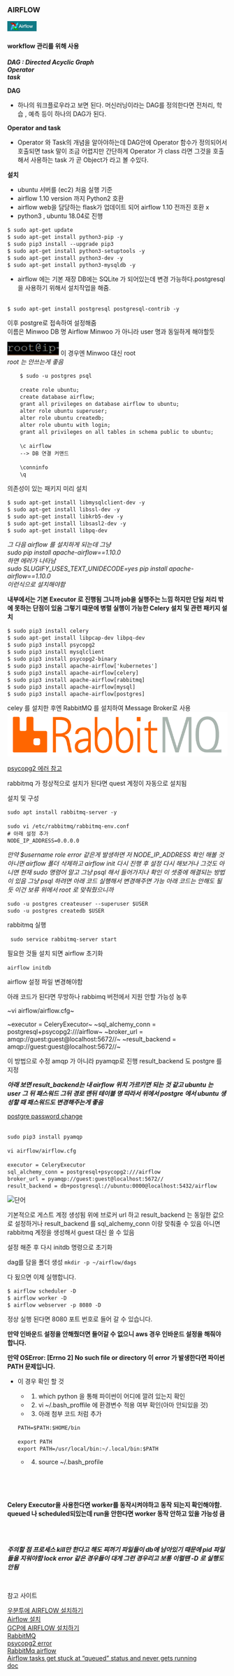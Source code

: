 

### AIRFLOW
![](./img/airflow.png)

#### workflow 관리를 위해 사용 

***DAG : Directed Acyclic Graph <br>
Operator<br>
task***

**DAG**
- 하나의 워크플로우라고 보면 된다. 머신러닝이라는 DAG를 정의한다면
전처리, 학습 , 예측 등이 하나의 DAG가 된다. 

**Operator and task**
- Operator 와 Task의 개념을 알아야하는데 DAG안에 
Operator 함수가 정의되어서 호출되면 task 말이 조금 어렵지만 간단하게 Operator 가 class 라면 그것을 호출해서 사용하는 task 가 곧 Object가 라고 볼 수있다.


**설치**
- ubuntu 서버를 (ec2) 처음 실행 기준 
- airflow 1.10 version 까지 Python2 호환 
- airflow web을 담당하는 flask가 업데이트 되어 airflow 1.10 전까진 호환 x 
- python3 , ubuntu 18.04로 진행 


~~~ 
$ sudo apt-get update
$ sudo apt-get install python3-pip -y
$ sudo pip3 install --upgrade pip3
$ sudo apt-get install python3-setuptools -y
$ sudo apt-get install python3-dev -y
$ sudo apt-get install python3-mysqldb -y
~~~


- airflow 에는 기본 재장 DB에는 SQLite 가 되어있는데 변경 가능하다.postgresql 을 사용하기 위해서 설치작업을 해줌.

~~~

$ sudo apt-get install postgresql postgresql-contrib -y

~~~


이후 postgre로 접속하여 설정해줌 <br>
이름은 Minwoo  DB 명 Airflow 
Minwoo 가 아니라 user 명과 동일하게 해야할듯 

![](./img/root.png) 이 경우엔 Minwoo 대신 root <br>
*root 는 안쓰는게 좋음*

~~~   
    $ sudo -u postgres psql
    
    create role ubuntu;
    create database airflow;
    grant all privileges on database airflow to ubuntu;
    alter role ubuntu superuser;
    alter role ubuntu createdb;
    alter role ubuntu with login;
    grant all privileges on all tables in schema public to ubuntu;
    
    \c airflow
    --> DB 연결 커맨드 
    
    \conninfo
    \q
~~~

의존성이 있는 패키지 미리 설치
```
$ sudo apt-get install libmysqlclient-dev -y
$ sudo apt-get install libssl-dev -y
$ sudo apt-get install libkrb5-dev -y
$ sudo apt-get install libsasl2-dev -y
$ sudo apt-get install libpq-dev

```

*그 다음 airflow 를 설치하게 되는데 그냥 
<br>sudo pip install apache-airflow==1.10.0 <br>하면 에러가 나타남
<br>sudo SLUGIFY_USES_TEXT_UNIDECODE=yes pip install apache-airflow==1.10.0 <br>이런식으로 설치해야함*


**내부에서는 기본 Executor 로 진행됨 그니까 job을 실행주는 느낌
하지만 단일 처리 밖에 못하는 단점이 있음 그렇기 떄문에 병렬 실행이 가능한 Celery 설치 및 관련 패키지 설치**

```
$ sudo pip3 install celery
$ sudo apt-get install libpcap-dev libpq-dev
$ sudo pip3 install psycopg2
$ sudo pip3 install mysqlclient
$ sudo pip3 install psycopg2-binary
$ sudo pip3 install apache-airflow['kubernetes']
$ sudo pip3 install apache-airflow[celery]
$ sudo pip3 install apache-airflow[rabbitmq]
$ sudo pip3 install apache-airflow[mysql]
$ sudo pip3 install apache-airflow[postgres]

```

celey 를 설치한 후엔 RabbitMQ 를 설치하여 Message Broker로 사용<br>
![](./img/rabbit.png)


[psycopg2 에러 참고](https://github.com/facebook/prophet/issues/418)

rabbitmq 가 정상적으로 설치가 된다면 quest 계정이 자동으로 설치됨

설치 및 구성 
```
sudo apt install rabbitmq-server -y

sudo vi /etc/rabbitmq/rabbitmq-env.conf
# 아래 설정 추가
NODE_IP_ADDRESS=0.0.0.0
```

*만약 $username role error 같은게 발생하면 저 NODE_IP_ADDRESS 확인 해볼 것 아니면 airflow 폴더 삭제하고 airflow init 다시 진행 후 설정 다시 해보거나 그것도 아니면 현재 sudo 명령어 말고 그냥 psql 해서 들어가지나 확인 이 셋중에 해결되는 방법이 있음 그냥 psql 하려면 아래 코드 실행해서 변경해주면 가능 아래 코드는 안해도 될 듯 이건 보류 위에서 root 로 맞춰줬으니까*


```
sudo -u postgres createuser --superuser $USER
sudo -u postgres createdb $USER
```

rabbitmq 실행

``` sudo service rabbitmq-server start```

필요한 것들 설치 되면 airflow 초기화


```airflow initdb```

airflow 설정 파일 변경해야함 




아래 코드가 된다면 무방하나 rabbimq 버전에서 지원 안할 가능성 농후

~vi airflow/airflow.cfg~ 

~executor = CeleryExecutor~
~sql_alchemy_conn = postgresql+psycopg2:///airflow~
~broker_url = amqp://guest:guest@localhost:5672//~
~result_backend = amqp://guest:guest@localhost:5672//~


이 방법으로 수정 
amqp 가 아니라 pyamqp로 진행
result_backend 도 postgre 를 지정 


***아래 보면 result_backend는 내 airflow 위치 가르키면 되는 것 같고 ubuntu 는 user 그 뒤 패스워드 그뒤 경로 맨뒤 테이블 명 따라서 위에서 postgre 에서 ubuntu 생성할 때 패스워드도 변경해주는게 좋음***

[postgre password change](https://chartio.com/resources/tutorials/how-to-set-the-default-user-password-in-postgresql/)


``` 

sudo pip3 install pyamqp

vi airflow/airflow.cfg 

executor = CeleryExecutor
sql_alchemy_conn = postgresql+psycopg2:///airflow
broker_url = pyamqp://guest:guest@localhost:5672//
result_backend = db+postgresql://ubuntu:0000@localhost:5432/airflow

```

![단어](./img/word.png)

기본적으로 게스트 계정 생성됨 위에 브로커 url 하고 result_backend 는 동일한 값으로 설정하거나 result_backend 를 sql_alchemy_conn 이랑 맞춰줄 수 있음 아니면 rabbitmq 계정을 생성해서 guest 대신 쓸 수 있음


설정 해준 후 다시 initdb 명령으로 초기화



dag를 담을 폴더 생성 
``` mkdir -p ~/airflow/dags ```

다 됬으면 이제 실행합니다. 

```
$ airflow scheduler -D
$ airflow worker -D
$ airflow webserver -p 8080 -D
```

정상 실행 된다면  8080 포트 번호로 들어 갈 수 있습니다.

**만약 인바운드 설정을 안해줬더면 들어갈 수 없으니 aws 경우 인바운드 설정을 해줘야 합니다.**


**만약 OSError: [Errno 2] No such file or directory 이 error 가 발생한다면 파이썬 PATH 문제입니다.**
- 이 경우 확인 할 것 
    - 1. which python 을 통해 파이썬이 어디에 깔려 있는지 확인
    - 2. vi ~/.bash_proffile 에 환경변수 적용 여부 확인(아마 안되있을 것)
    - 3. 아래 첨부 코드 처럼 추가 <br>
    
    ```
    PATH=$PATH:$HOME/bin

    export PATH
    export PATH=/usr/local/bin:~/.local/bin:$PATH

    ```
    - 4. source ~/.bash_profile
    
<br><br><br>
    
**Celery Executor을 사용한다면 worker를 동작시켜야하고 동작 되는지 확인해야함. queued 나 scheduled되있는데 run을 안한다면 worker 동작 안하고 있을 가능성 큼**


<br><br>

***주의할 점 프로세스 kill만 한다고 해도 찌꺼기 파일들이 db에 남아있기 때문에 pid 파일들을 지워야함 lock error 같은 경우들이 대게 그런 경우리고 보통 이럴땐 -D 로 실행도 안됨***

<br>
   
참고 사이트 

[우분투에 AIRFLOW 설치하기](https://jungwoon.github.io/airflow/2019/02/26/Airflow/)<br>
[Airflow 설치](http://sanghun.xyz/2017/12/airflow-4.-celeryexecutor-%EC%82%AC%EC%9A%A9%ED%95%98%EA%B8%B0/)<br>
[GCP에 AIRFLOW 설치하기](https://yamerong.tistory.com/52)<br>
[RabbitMQ](http://sanghun.xyz/2017/12/airflow-4.-celeryexecutor-%EC%82%AC%EC%9A%A9%ED%95%98%EA%B8%B0/)<br>
[psycopg2 error](https://stackoverflow.com/questions/28253681/you-need-to-install-postgresql-server-dev-x-y-for-building-a-server-side-extensi)<br>
[RabbitMq airflow](https://vujade.co/install-apache-airflow-ubuntu-18-04/)<br>
[Airflow tasks get stuck at “queued” status and never gets running](https://stackoverflow.com/questions/45853013/airflow-tasks-get-stuck-at-queued-status-and-never-gets-running)<br>
[doc](http://docs.celeryproject.org/en/latest/getting-started/brokers/rabbitmq.html)





